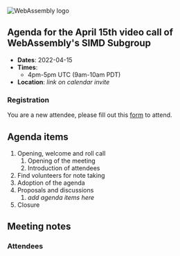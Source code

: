 ![WebAssembly logo](/images/WebAssembly.png)

## Agenda for the April 15th video call of WebAssembly's SIMD Subgroup

-   **Dates**: 2022-04-15
-   **Times**:
    -   4pm-5pm UTC (9am-10am PDT)
-   **Location**: *link on calendar invite*

### Registration

You are a new attendee, please fill out this
[form](https://forms.gle/9eB2ZYaziPEcTJabA) to attend.

## Agenda items

1.  Opening, welcome and roll call
    1.  Opening of the meeting
    1.  Introduction of attendees
1.  Find volunteers for note taking
1.  Adoption of the agenda
1.  Proposals and discussions
    1.  *add agenda items here*
1.  Closure

## Meeting notes

### Attendees
